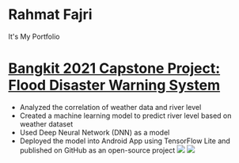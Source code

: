# Rahmat Fajri
It's My Portfolio

# [Bangkit 2021 Capstone Project: Flood Disaster Warning System](https://github.com/rfajri27/Capstone-Project-B21-CAP0012.git)
- Analyzed the correlation of weather data and river level
- Created a machine learning model to predict river level based on weather dataset
- Used Deep Neural Network (DNN) as a model
- Deployed the model into Android App using TensorFlow Lite and published on GitHub as an open-source
project
![](https://github.com/rfajri27/MyPortfolio/blob/main/images/gambar_1.png)
![](https://github.com/rfajri27/MyPortfolio/blob/main/images/gambar_2.png)
